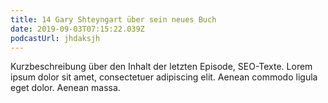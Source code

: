 ```yaml
---
title: 14 Gary Shteyngart über sein neues Buch
date: 2019-09-03T07:15:22.039Z
podcastUrl: jhdaksjh
---
```

Kurzbeschreibung über den Inhalt der letzten Episode, SEO-Texte. Lorem ipsum dolor sit amet, consectetuer adipiscing elit. Aenean commodo ligula eget dolor. Aenean massa.

